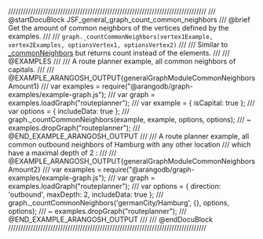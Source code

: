 ////////////////////////////////////////////////////////////////////////////////
/// @startDocuBlock JSF_general_graph_count_common_neighbors
/// @brief Get the amount of common neighbors of the vertices defined by the examples.
///
/// `graph._countCommonNeighbors(vertex1Example, vertex2Examples, optionsVertex1, optionsVertex2)`
///
/// Similar to [_commonNeighbors](#commonneighbors) but returns count instead of the elements.
///
/// @EXAMPLES
///
/// A route planner example, all common neighbors of capitals.
///
/// @EXAMPLE_ARANGOSH_OUTPUT{generalGraphModuleCommonNeighborsAmount1}
///   var examples = require("@arangodb/graph-examples/example-graph.js");
///   var graph = examples.loadGraph("routeplanner");
///   var example = { isCapital: true };
///   var options = { includeData: true };
///   graph._countCommonNeighbors(example, example, options, options);
/// ~ examples.dropGraph("routeplanner");
/// @END_EXAMPLE_ARANGOSH_OUTPUT
///
/// A route planner example, all common outbound neighbors of Hamburg with any other location
/// which have a maximal depth of 2 :
///
/// @EXAMPLE_ARANGOSH_OUTPUT{generalGraphModuleCommonNeighborsAmount2}
///   var examples = require("@arangodb/graph-examples/example-graph.js");
///   var graph = examples.loadGraph("routeplanner");
///   var options = { direction: 'outbound', maxDepth: 2, includeData: true };
///   graph._countCommonNeighbors('germanCity/Hamburg', {}, options, options);
/// ~ examples.dropGraph("routeplanner");
/// @END_EXAMPLE_ARANGOSH_OUTPUT
///
/// @endDocuBlock
////////////////////////////////////////////////////////////////////////////////